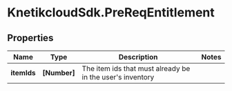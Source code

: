 # KnetikcloudSdk.PreReqEntitlement

## Properties
Name | Type | Description | Notes
------------ | ------------- | ------------- | -------------
**itemIds** | **[Number]** | The item ids that must already be in the user&#39;s inventory | 


